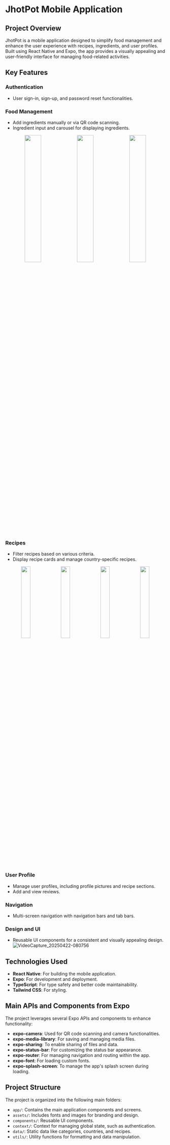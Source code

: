 # JhotPot Mobile Application

## Project Overview
JhotPot is a mobile application designed to simplify food management and enhance the user experience with recipes, ingredients, and user profiles. Built using React Native and Expo, the app provides a visually appealing and user-friendly interface for managing food-related activities.

## Key Features

### Authentication
- User sign-in, sign-up, and password reset functionalities.

### Food Management
- Add ingredients manually or via QR code scanning.
- Ingredient input and carousel for displaying ingredients.
<div align="center">
  <img src="https://github.com/user-attachments/assets/961ed9d3-d754-48f3-a0f8-f4c411ba8f1c" width="32%" />
  <img src="https://github.com/user-attachments/assets/62c6ade2-d87a-45c8-a8b2-fe0501d5c4f5" width="32%" />
  <img src="https://github.com/user-attachments/assets/331a4eb5-cee6-4034-ba9c-3fe63b895a61" width="32%" />
</div>


### Recipes
- Filter recipes based on various criteria.
- Display recipe cards and manage country-specific recipes.
<div align="center">
  <img src="https://github.com/user-attachments/assets/0dcb5fb1-0db5-4178-b954-0318d7c748b" width="24%" />
  <img src="https://github.com/user-attachments/assets/49a8efde-bc6a-44e2-a6a2-32dfc97253c9" width="24%" />
  <img src="https://github.com/user-attachments/assets/884098d3-4971-4b01-9542-d1abf9c57d3c" width="24%" />
  <img src="https://github.com/user-attachments/assets/e232fb54-2db5-4bde-a721-844383632ac5" width="24%" />
</div>

### User Profile
- Manage user profiles, including profile pictures and recipe sections.
- Add and view reviews.


### Navigation
- Multi-screen navigation with navigation bars and tab bars.

### Design and UI
- Reusable UI components for a consistent and visually appealing design.
![VideoCapture_20250422-080756](https://github.com/user-attachments/assets/b9d0a8c6-90ed-4e95-92a4-67cbb59dedba)


## Technologies Used
- **React Native**: For building the mobile application.
- **Expo**: For development and deployment.
- **TypeScript**: For type safety and better code maintainability.
- **Tailwind CSS**: For styling.

## Main APIs and Components from Expo
The project leverages several Expo APIs and components to enhance functionality:
- **expo-camera**: Used for QR code scanning and camera functionalities.
- **expo-media-library**: For saving and managing media files.
- **expo-sharing**: To enable sharing of files and data.
- **expo-status-bar**: For customizing the status bar appearance.
- **expo-router**: For managing navigation and routing within the app.
- **expo-font**: For loading custom fonts.
- **expo-splash-screen**: To manage the app's splash screen during loading.

## Project Structure
The project is organized into the following main folders:
- `app/`: Contains the main application components and screens.
- `assets/`: Includes fonts and images for branding and design.
- `components/`: Reusable UI components.
- `context/`: Context for managing global state, such as authentication.
- `data/`: Static data like categories, countries, and recipes.
- `utils/`: Utility functions for formatting and data manipulation.
